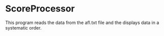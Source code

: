 # ScoreProcessor
 This program reads the data from the afl.txt file and the displays data in a systematic order. 

